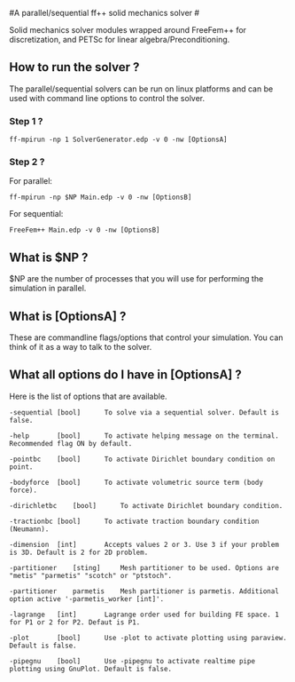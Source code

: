 #A parallel/sequential ff++ solid mechanics solver #

Solid mechanics solver modules wrapped around FreeFem++ for discretization, and PETSc for linear algebra/Preconditioning. 

## How to run the solver ? ##

The parallel/sequential solvers can be run on linux platforms and can be used with command line options  to control the solver.

### Step 1 ? ###

```
ff-mpirun -np 1 SolverGenerator.edp -v 0 -nw [OptionsA]

```

### Step 2 ? ###
For parallel:
```
ff-mpirun -np $NP Main.edp -v 0 -nw [OptionsB]

```
For sequential:
```
FreeFem++ Main.edp -v 0 -nw [OptionsB]

```

## What is $NP ? ##

$NP are the number of processes that you will use for performing the simulation in parallel. 

## What is [OptionsA] ? ##

These are commandline flags/options that control your simulation. You can think of it as a way to talk to the solver.

## What all options do I have in [OptionsA] ? ##

Here is the list of options that are available.
```
-sequential	[bool]		To solve via a sequential solver. Default is false.
``` 
```
-help		[bool]		To activate helping message on the terminal. Recommended flag ON by default.
```
```
-pointbc	[bool]		To activate Dirichlet boundary condition on point.
``` 
``` 
-bodyforce	[bool]		To activate volumetric source term (body force).
``` 
```
-dirichletbc	[bool]		To activate Dirichlet boundary condition.
``` 
```
-tractionbc	[bool]		To activate traction boundary condition (Neumann). 
```
```
-dimension	[int]		Accepts values 2 or 3. Use 3 if your problem is 3D. Default is 2 for 2D problem.
```
```
-partitioner	[sting]		Mesh partitioner to be used. Options are "metis" "parmetis" "scotch" or "ptstoch".
```
```
-partitioner	parmetis	Mesh partitioner is parmetis. Additional option active '-parmetis_worker [int]'.
```
```
-lagrange	[int]		Lagrange order used for building FE space. 1 for P1 or 2 for P2. Defaut is P1. 
```
```
-plot		[bool]		Use -plot to activate plotting using paraview. Default is false.
```
```
-pipegnu	[bool]		Use -pipegnu to activate realtime pipe plotting using GnuPlot. Default is false.
```
